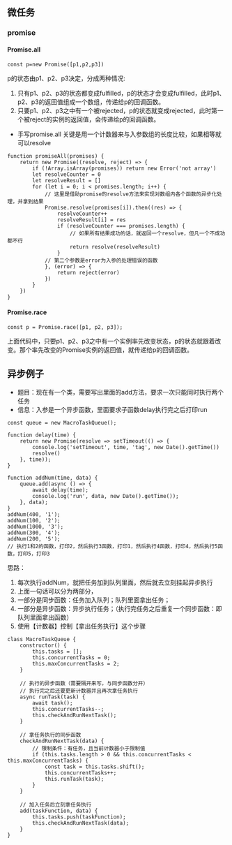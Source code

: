 ## 微任务
### promise


















#### Promise.all

`const p=new Promise([p1,p2,p3])`

p的状态由p1、p2、p3决定，分成两种情况:

1. 只有p1、p2、p3的状态都变成fulfilled，p的状态才会变成fulfilled，此时p1、p2、p3的返回值组成一个数组，传递给p的回调函数。 
2. 只要p1、p2、p3之中有一个被rejected，p的状态就变成rejected，此时第一个被reject的实例的返回值，会传递给p的回调函数。 


- 手写promise.all
关键是用一个计数器来与入参数组的长度比较，如果相等就可以resolve

```
function promiseAll(promises) {
    return new Promise((resolve, reject) => {
        if (!Array.isArray(promises)) return new Error('not array')
        let resolveCounter = 0
        let resolveResult = []
        for (let i = 0; i < promises.length; i++) {
            // 这里是借助promise的resolve方法来实现对数组内各个函数的异步化处理，并拿到结果
            Promise.resolve(promises[i]).then((res) => {
                resolveCounter++
                resolveResult[i] = res
                if (resolveCounter === promises.length) {
                    // 如果所有结果成功的话，就返回一个resolve，但凡一个不成功都不行
                    return resolve(resolveResult)
                }
            // 第二个参数是error为入参的处理错误的函数
            }, (error) => {
                return reject(error)
            })
        }
    })
}
```

#### Promise.race
 
`const p = Promise.race([p1, p2, p3]);`

上面代码中，只要p1、p2、p3之中有一个实例率先改变状态，p的状态就跟着改变。那个率先改变的Promise实例的返回值，就传递给p的回调函数。 


## 异步例子

- 题目：现在有一个类，需要写出里面的add方法，要求一次只能同时执行两个任务
- 信息：入参是一个异步函数，里面要求子函数delay执行完之后打印run

```
const queue = new MacroTaskQueue();  

function delay(time) {  
    return new Promise(resolve => setTimeout(() => {
        console.log('setTimeout', time, 'tag', new Date().getTime())
        resolve()
    }, time));  
}  

function addNum(time, data) {  
    queue.add(async () => {  
        await delay(time);  
        console.log('run', data, new Date().getTime());  
    }, data);  
}
addNum(400, '1');  
addNum(100, '2');  
addNum(1000, '3');  
addNum(300, '4');  
addNum(200, '5');  
// 执行1和2的函数，打印2，然后执行3函数，打印1，然后执行4函数，打印4，然后执行5函数，打印5，打印3
```

思路：
1. 每次执行addNum，就把任务加到队列里面，然后就去立刻挂起异步执行
2. 上面一句话可以分为两部分，
  1. 一部分是同步函数：任务加入队列；队列里面拿出任务；
  2. 一部分是异步函数：异步执行任务；（执行完任务之后重复一个同步函数：即队列里面拿出函数）
3. 使用【计数器】控制【拿出任务执行】这个步骤

```
class MacroTaskQueue {
    constructor() {
        this.tasks = [];
        this.concurrentTasks = 0;
        this.maxConcurrentTasks = 2;
    }

    // 执行的异步函数（需要隔开来写，与同步函数分开）
    // 执行完之后还要更新计数器并且再次拿任务执行
    async runTask(task) {
        await task();
        this.concurrentTasks--;
        this.checkAndRunNextTask();
    }

    // 拿任务执行的同步函数
    checkAndRunNextTask(data) {
        // 限制条件：有任务，且当前计数器小于限制值
        if (this.tasks.length > 0 && this.concurrentTasks < this.maxConcurrentTasks) {
            const task = this.tasks.shift();
            this.concurrentTasks++;
            this.runTask(task);
        }
    }

    // 加入任务后立刻拿任务执行
    add(taskFunction, data) {
        this.tasks.push(taskFunction);
        this.checkAndRunNextTask(data);
    }
}
```
